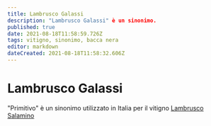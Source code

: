 ```yaml
---
title: Lambrusco Galassi
description: "Lambrusco Galassi" è un sinonimo.
published: true
date: 2021-08-18T11:58:59.726Z
tags: vitigno, sinonimo, bacca nera
editor: markdown
dateCreated: 2021-08-18T11:58:32.606Z
---
```


# Lambrusco Galassi
"Primitivo" è un sinonimo utilizzato in Italia per il vitigno [Lambrusco Salamino](/vitigni/bacca-nera/lambrusco-salamino)